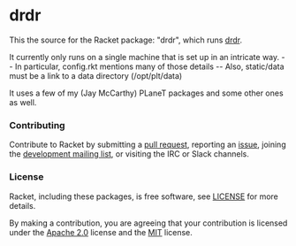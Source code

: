 # drdr


This the source for the Racket package: "drdr", which runs [drdr].

It currently only runs on a single machine that is set up in an intricate way.
-- In particular, config.rkt mentions many of those details
-- Also, static/data must be a link to a data directory (/opt/plt/data)

It uses a few of my (Jay McCarthy) PLaneT packages and some other ones
as well.


### Contributing

Contribute to Racket by submitting a [pull request], reporting an
[issue], joining the [development mailing list], or visiting the
IRC or Slack channels.

### License

Racket, including these packages, is free software, see [LICENSE]
for more details.

By making a contribution, you are agreeing that your contribution
is licensed under the [Apache 2.0] license and the [MIT] license.

[MIT]: https://github.com/racket/racket/blob/master/racket/src/LICENSE-MIT.txt
[Apache 2.0]: https://www.apache.org/licenses/LICENSE-2.0.txt
[drdr]: http://drdr.racket-lang.org
[pull request]: https://github.com/racket/drdr/pulls
[issue]: https://github.com/racket/drdr/issues
[development mailing list]: https://lists.racket-lang.org
[LICENSE]: LICENSE
